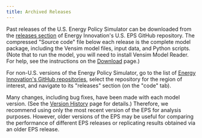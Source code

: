 ```yaml
---
title: Archived Releases
---
```


Past releases of the U.S. Energy Policy Simulator can be downloaded from the [releases section](https://github.com/Energy-Innovation/eps-us/releases) of Energy Innovation's U.S. EPS GitHub repository.  The compressed "Source code" file below each release is the complete model package, including the Vensim model files, input data, and Python scripts.  (Note that to run the model, you will need to install Vensim Model Reader.  For help, see the instructions on the [Download](download) page.)

For non-U.S. versions of the Energy Policy Simulator, go to the list of [Energy Innovation's GitHub repositories](https://github.com/Energy-Innovation?tab=repositories), select the repository for the region of interest, and navigate to its "releases" section (on the "code" tab).

Many changes, including bug fixes, have been made with each model version.  (See the [Version History](version-history) page for details.)  Therefore, we recommend using only the most recent version of the EPS for analysis purposes.  However, older versions of the EPS may be useful for comparing the performance of different EPS releases or replicating results obtained via an older EPS release.
